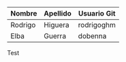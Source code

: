 |Nombre|Apellido|Usuario Git|
|-------|--------|------------|
|Rodrigo|Higuera|rodrigoghm|
|Elba   |Guerra | dobenna  |


Test
